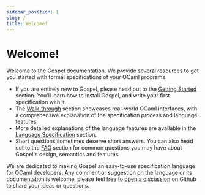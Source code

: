 ```yaml
---
sidebar_position: 1
slug: /
title: Welcome!
---
```


# Welcome!

Welcome to the Gospel documentation. We provide several resources
to get you started with formal specifications of your OCaml programs.

- If you are entirely new to Gospel, please head out to the [Getting
  Started](getting-started/installation) section. You'll learn how to install
  Gospel, and write your first specification with it.
- The [Walk-through](walkthroughs/introduction) section showcases real-world OCaml
  interfaces, with a comprehensive explanation of the specification process and
  language features.
- More detailed explanations of the language features are available in the
  [Language Specification](language/locations) section.
- Short questions sometimes deserve short answers. You can also head out to the
  [FAQ](faq) section for common questions you may have about Gospel's design,
  semantics and features.

We are dedicated to making Gospel an easy-to-use specification language for
OCaml developers. Any comment or suggestion on the language or its documentation
is welcome, please feel free to [open a
discussion](https://github.com/ocaml-gospel/gospel/discussions/new) on Github to
share your ideas or questions.
